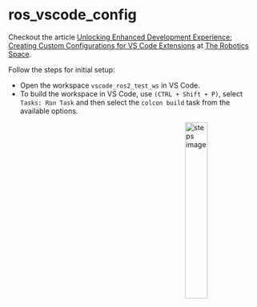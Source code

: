# ros_vscode_config

Checkout the article [Unlocking Enhanced Development Experience: Creating Custom Configurations for VS Code Extensions](https://www.theroboticsspace.com/) at [The Robotics Space](https://www.theroboticsspace.com/).

Follow the steps for initial setup:
- Open the workspace ```vscode_ros2_test_ws``` in VS Code.
- To build the workspace in VS Code, use ```(CTRL + Shift + P)```, select ```Tasks: Run Task``` and then select the ```colcon build``` task from the available options.

<img align="right" alt="steps image" src="/images/image.png)" width="30%"/>

